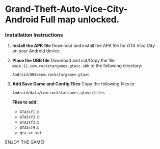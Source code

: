 ﻿# Grand-Theft-Auto-Vice-City-Android Full map unlocked.

### Installation Instructions

1. **Install the APK file**
   Download and install the APK file for *GTA Vice City* on your Android device.

2. **Place the OBB file**
   Download and cut/Copy the file `main.11.com.rockstargames.gtavc.obb` to the following directory:

   ```
   Android/OBB/com.rockstargames.gtavc 
   ```

3. **Add Save Game and Config Files**
   Copy the following files to:

   ```
   Android/data/com.rockstargames.gtavc/files
   ```

   **Files to add:**

   * `GTA3sf1.b`
   * `GTA3sf2.b`
   * `GTA3sf3.b`
   * `GTA3sf9.b`
   * `gta_vc.set`

ENJOY THE GAME!
